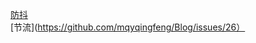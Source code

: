 [防抖](https://github.com/mqyqingfeng/Blog/issues/22)  
[节流](https://github.com/mqyqingfeng/Blog/issues/26）
